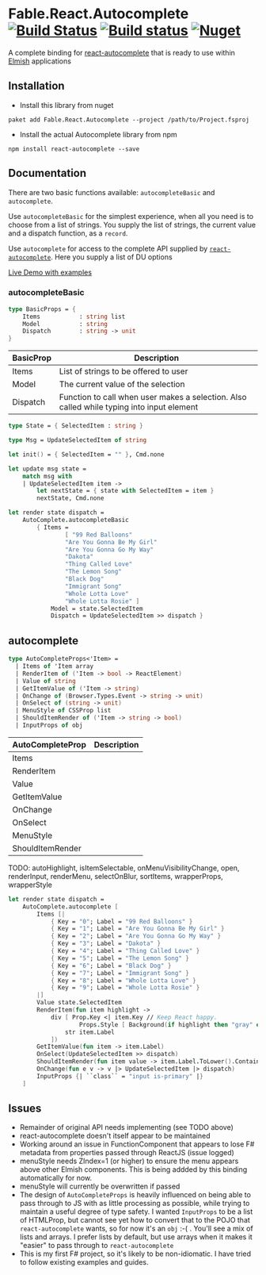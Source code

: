 # Fable.React.Autocomplete [![Build Status](https://travis-ci.org/DaveDawkins/Fable.React.Autocomplete.svg?branch=master)](https://travis-ci.org/DaveDawkins/Fable.React.Autocomplete) [![Build status](https://ci.appveyor.com/api/projects/status/9ihe9vmw3k37u72r?svg=true)](https://ci.appveyor.com/project/DaveDawkins/fable-react-autocomplete) [![Nuget](https://img.shields.io/nuget/v/Fable.React.Autocomplete.svg?maxAge=0&colorB=brightgreen)](https://www.nuget.org/packages/Fable.React.Autocomplete)


A complete binding for [react-autocomplete](https://github.com/reactjs/react-autocomplete) that is ready to use within [Elmish](https://github.com/fable-elmish/elmish) applications

## Installation
- Install this library from nuget
```
paket add Fable.React.Autocomplete --project /path/to/Project.fsproj
```
- Install the actual Autocomplete library from npm
```
npm install react-autocomplete --save
```

## Documentation

There are two basic functions available: `autocompleteBasic` and `autocomplete`.

Use `autocompleteBasic` for the simplest experience, when all you need is to choose from a list of strings. You supply the list of strings, the current value and a dispatch function, as a `record`.

Use `autocomplete` for access to the complete API supplied by [`react-autocomplete`](). Here you supply a list of DU options

[Live Demo with examples](https://davedawkins.github.io/Fable.React.Autocomplete/)

### autocompleteBasic

```fs
type BasicProps = {
    Items           : string list
    Model           : string
    Dispatch        : string -> unit
}
```

| BasicProp   | Description                                                                                |
| ----------- | ------------------------------------------------------------------------------------------ |
| Items       | List of strings to be offered to user                                                      |
| Model       | The current value of the selection                                                         |
| Dispatch    | Function to call when user makes a selection. Also called while typing into input element  |

```fs
type State = { SelectedItem : string }

type Msg = UpdateSelectedItem of string 

let init() = { SelectedItem = "" }, Cmd.none

let update msg state = 
    match msg with 
    | UpdateSelectedItem item ->
        let nextState = { state with SelectedItem = item }
        nextState, Cmd.none

let render state dispatch = 
    AutoComplete.autocompleteBasic
        { Items =
                [ "99 Red Balloons"
                "Are You Gonna Be My Girl"
                "Are You Gonna Go My Way"
                "Dakota"
                "Thing Called Love"
                "The Lemon Song"
                "Black Dog"
                "Immigrant Song"
                "Whole Lotta Love"
                "Whole Lotta Rosie" ]
            Model = state.SelectedItem
            Dispatch = UpdateSelectedItem >> dispatch }

```

## autocomplete

```fs
type AutoCompleteProps<'Item> = 
  | Items of 'Item array
  | RenderItem of ('Item -> bool -> ReactElement)
  | Value of string
  | GetItemValue of ('Item -> string)
  | OnChange of (Browser.Types.Event -> string -> unit)
  | OnSelect of (string -> unit)
  | MenuStyle of CSSProp list
  | ShouldItemRender of ('Item -> string -> bool)
  | InputProps of obj
```

| AutoCompleteProp | Description                                                                                |
| ---------------- | ------------------------------------------------------------------------------------------ |
| Items |  |
| RenderItem | |
| Value | |
| GetItemValue | |
| OnChange | |
| OnSelect | |
| MenuStyle | |
| ShouldItemRender | |

TODO: autoHighlight, isItemSelectable, onMenuVisibilityChange, open, renderInput, renderMenu, selectOnBlur,
sortItems, wrapperProps, wrapperStyle

```fs
let render state dispatch = 
    AutoComplete.autocomplete [
        Items [|
            { Key = "0"; Label = "99 Red Balloons" }
            { Key = "1"; Label = "Are You Gonna Be My Girl" }
            { Key = "2"; Label = "Are You Gonna Go My Way" }
            { Key = "3"; Label = "Dakota" }
            { Key = "4"; Label = "Thing Called Love" }
            { Key = "5"; Label = "The Lemon Song" }
            { Key = "6"; Label = "Black Dog" }
            { Key = "7"; Label = "Immigrant Song" }
            { Key = "8"; Label = "Whole Lotta Love" }
            { Key = "9"; Label = "Whole Lotta Rosie" }
        |]
        Value state.SelectedItem
        RenderItem(fun item highlight ->
            div [ Prop.Key <| item.Key // Keep React happy.
                    Props.Style [ Background(if highlight then "gray" else "none") ] ] [
                str item.Label
            ])
        GetItemValue(fun item -> item.Label)
        OnSelect(UpdateSelectedItem >> dispatch)
        ShouldItemRender(fun item value -> item.Label.ToLower().Contains(value.ToLower()))
        OnChange(fun e v -> v |> UpdateSelectedItem |> dispatch)
        InputProps {| ``class`` = "input is-primary" |}
    ]

```

## Issues
- Remainder of original API needs implementing (see TODO above)
- react-autocomplete doesn't itself appear to be maintained
- Working around an issue in FunctionComponent that appears to lose F# metadata from properties
passed through ReactJS (issue logged)
- menuStyle needs ZIndex=1 (or higher) to ensure the menu appears above other Elmish components. This is being addded by this binding automatically for now.
- menuStyle will currently be overwritten if passed 
- The design of `AutoCompleteProps` is heavily influenced on being able to pass through to JS with as little processing as possible, while trying to maintain a useful degree of type safety. I wanted `InputProps` to be a list of HTMLProp, but cannot see yet how to convert that to the POJO that `react-autocomplete` wants, so for now it's an `obj` :-( . You'll see a mix of lists and arrays. I prefer lists by default, but use arrays when it makes it "easier" to pass through to `react-autocomplete`
- This is my first F# project, so it's likely to be non-idiomatic. I have tried to follow existing examples and guides.
